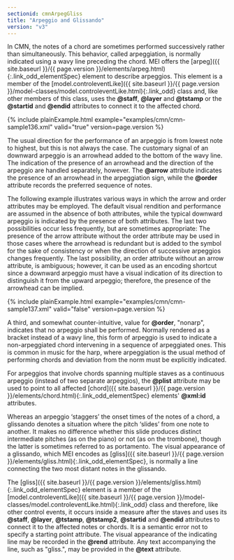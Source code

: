 ```yaml
---
sectionid: cmnArpegGliss
title: "Arpeggio and Glissando"
version: "v3"
---
```




In CMN, the notes of a chord are sometimes performed successively rather than
simultaneously. This behavior, called arpeggiation, is normally indicated
using a wavy line preceding the chord. MEI offers the [arpeg]({{ site.baseurl }}/{{ page.version }}/elements/arpeg.html){:.link_odd_elementSpec} element
to describe arpeggios. This element is a member of the [model.controleventLike]({{ site.baseurl }}/{{ page.version }}/model-classes/model.controleventLike.html){:.link_odd} class and, like other members of this class, uses the
**@staff**, **@layer** and **@tstamp** or the **@startid** and
**@endid** attributes to connect it to the affected chord.

{% include plainExample.html example="examples/cmn/cmn-sample136.xml" valid="true" version=page.version %}


The usual direction for the performance of an arpeggio is from lowest note to highest,
but this is not always the case. The customary signal of an downward arpeggio is an
arrowhead added to the bottom of the wavy line. The indication of the presence of
an
arrowhead and the direction of the arpeggio are handled separately, however. The
**@arrow** attribute indicates the presence of an arrowhead in the arpeggiation
sign, while the **@order** attribute records the preferred sequence of notes.

The following example illustrates various ways in which the arrow and order attributes
may be employed. The default visual rendition and performance are assumed in the absence
of both attributes, while the typical downward arpeggio is indicated by the presence
of
both attributes. The last two possibilities occur less frequently, but are sometimes
appropriate: The presence of the arrow attribute without the order attribute may be
used
in those cases where the arrowhead is redundant but is added to the symbol for the
sake of
consistency or when the direction of successive arpeggios changes frequently. The
last
possibility, an order attribute without an arrow attribute, is ambiguous; however,
it can
be used as an encoding shortcut since a downward arpeggio must have a visual indication
of
its direction to distinguish it from the upward arpeggio; therefore, the presence
of the
arrowhead can be implied.

{% include plainExample.html example="examples/cmn/cmn-sample137.xml" valid="false" version=page.version %}


A third, and somewhat counter-intuitive, value for **@order**, "nonarp", indicates
that no arpeggio shall be performed. Normally rendered as a bracket instead of a wavy
line, this form of arpeggio is used to indicate a non-arpeggiated chord intervening
in a
sequence of arpeggiated ones. This is common in music for the harp, where arpeggiation
is
the usual method of performing chords and deviation from the norm must be explicitly
indicated.



For arpeggios that involve chords spanning multiple staves as a continuous arpeggio
(instead of two separate arpeggios), the **@plist** attribute may be used to point
to all affected [chord]({{ site.baseurl }}/{{ page.version }}/elements/chord.html){:.link_odd_elementSpec} elements' **@xml:id** attributes.



Whereas an arpeggio ‘staggers’ the onset times of the notes of a
chord, a glissando denotes a situation where the pitch
‘slides’ from one note to another. It makes no difference whether
this slide produces distinct intermediate pitches (as on the piano) or not (as on
the
trombone), though the latter is sometimes referred to as portamento. The
visual appearance of a glissando, which MEI encodes as [gliss]({{ site.baseurl }}/{{ page.version }}/elements/gliss.html){:.link_odd_elementSpec}, is
normally a line connecting the two most distant notes in the glissando.


The [gliss]({{ site.baseurl }}/{{ page.version }}/elements/gliss.html){:.link_odd_elementSpec} element is a member of the [model.controleventLike]({{ site.baseurl }}/{{ page.version }}/model-classes/model.controleventLike.html){:.link_odd} class and therefore, like other control events, it
occurs inside a measure after the staves and uses its **@staff**, **@layer**,
**@tstamp**, **@tstamp2**, **@startid** and **@endid**
attributes to connect it to the affected notes or chords. It is a semantic error not
to
specify a starting point attribute. The visual appearance of the indicating line may
be
recorded in the **@rend** attribute. Any text accompanying the line, such as
"gliss.", may be provided in the **@text** attribute.



